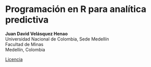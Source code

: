 # Programación en R para analítica predictiva

**Juan David Velásquez Henao**    
Universidad Nacional de Colombia, Sede Medellín  
Facultad de Minas  
Medellín, Colombia  

[Licencia](https://github.com/jdvelasq/R-for-predictive-analytics/blob/master/LICENSE)


